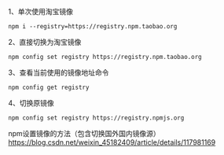 1、单次使用淘宝镜像
```
npm i --registry=https://registry.npm.taobao.org
```
2、直接切换为淘宝镜像
```
npm config set registry https://registry.npm.taobao.org
```
3、查看当前使用的镜像地址命令
```
npm config get registry
```
4、切换原镜像
```
npm config set registry https://registry.npmjs.org
```


npm设置镜像的方法（包含切换国外国内镜像源）
https://blog.csdn.net/weixin_45182409/article/details/117981169